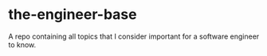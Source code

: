 # the-engineer-base
A repo containing all topics that I consider important for a software engineer to know.
